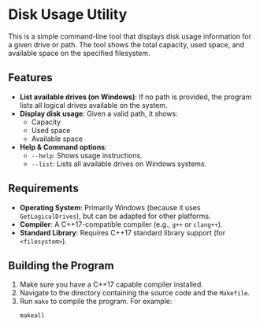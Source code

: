 # Disk Usage Utility

This is a simple command-line tool that displays disk usage information for a given drive or path. The tool shows the total capacity, used space, and available space on the specified filesystem.

## Features

- **List available drives (on Windows)**: If no path is provided, the program lists all logical drives available on the system.
- **Display disk usage**: Given a valid path, it shows:
  - Capacity
  - Used space
  - Available space
- **Help & Command options**:
  - `--help`: Shows usage instructions.
  - `--list`: Lists all available drives on Windows systems.

## Requirements

- **Operating System**: Primarily Windows (because it uses `GetLogicalDrives`), but can be adapted for other platforms.
- **Compiler**: A C++17-compatible compiler (e.g., `g++` or `clang++`).
- **Standard Library**: Requires C++17 standard library support (for `<filesystem>`).

## Building the Program

1. Make sure you have a C++17 capable compiler installed.
2. Navigate to the directory containing the source code and the `Makefile`.
3. Run `make` to compile the program. For example:
   ```sh
   makeall
